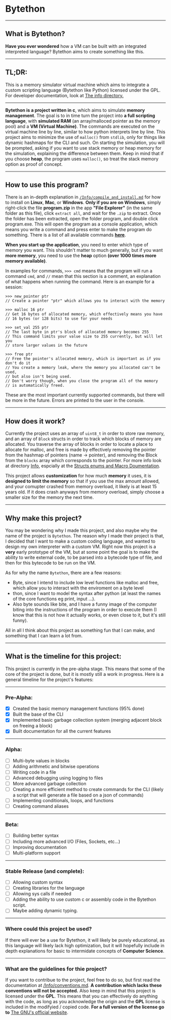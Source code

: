 # Bytethon

___

## What is Bytethon?

**Have you ever wondered** how a VM can be built with an integrated interpreted language? Bytethon aims to create something like this.

___

## TL;DR:
This is a memory simulator virtual machine which aims to integrate a custom scripting language (Bytethon like Python) licensed under the GPL. For developer documentation, look at [The info directory.](/Info/)
___

**Bytethon is a project written in c**, which aims to simulate **memory management**. The goal is to in time turn the project into **a full scripting language**, with **simulated RAM** (an array/malloced pointer as the memory pool) and a **VM (Virtual Machine)**. The commands are executed on the virtual machine line by line, similar to how python interprets line by line. This project aims to minimize the use of `malloc()` from `stdlib`, only for things like dynamic hashmaps for the CLI and such. On starting the simulation, you will be prompted, asking if you want to use stack memory or heap memory for the simulation, explaining the difference between them. Keep in mind that if you choose **heap**, the program uses `malloc()`, so treat the stack memory option as proof of concept.

___


## How to use this program?

There is an in-depth explanation in [`/Info/compile_and_install.md`](/Info/compile_and_install.md) for how to install on **Linux**, **Mac**, or **Windows**. **Only if you are on Windows**, simply right-click the file **program.zip** in the app **"File Explorer"** (in the same folder as this file), click `extract all`, and wait for the `.zip` to extract. Once the folder has been extracted, open the folder program, and double click program.exe. This will open the program as a console application, which means you write a command and press enter to make the program do something. There is a list of all available commands **[here](Info/cli_commands.md)**. 

**When you start up the application**, you need to enter which type of memory you want. This shouldn't matter to much generally, but if you want **more memory**, you need to use the **heap** option **(over 1000 times more memory available)**.

In examples for commands, `>>> cmd` means that the program will run a command `cmd`, and `//` mean that this section is a comment, an explanation of what happens when running the command. Here is an example for a session:
```
>>> new_pointer ptr
// Create a pointer "ptr" which allows you to interact with the memory

>>> malloc 16 ptr
// Get 16 bytes of allocated memory, which effectively means you have 
// 16 bytes (or 128 bits) to use for your needs

>>> set_val 255 ptr
// The last byte in ptr's block of allocated memory becomes 255
// This command limits your value size to 255 currently, but will let you 
// store larger values in the future

>>> free ptr
// Free the pointer's allocated memory, which is important as if you don't do it
// You create a memory leak, where the memory you allocated can't be used, 
// but also isn't being used.
// Don't worry though, when you close the program all of the memory 
// is automatically freed.
```

These are the most important currently supported commands, but there will be more in the future. Errors are printed to the user in the console.

___


## How does it work?

Currently the project uses an array of `uint8_t` in order to store raw memory, and an array of `Block` structs in order to track which blocks of memory are allocated.
You traverse the array of blocks in order to locate a place to allocate for malloc, and free is made by effectively removing the pointer from the hashmap of pointers (name -> pointer), and removing the Block from the `blocks` array which corresponds to the pointer. For more info look at directory [Info](/Info/), espcially at the [Structs enums and Macro Doumentation](/Info/structs,%20enums,%20and%20macros.md).


This project allows **customization** for how much **memory** it uses, it is **designed to limit the memory** so that if you use the max amount allowed, and your comupter crashed from memory overload, it likely is at least 15 years old. If it does crash anyways from memory overload, simply choose a smaller size for the memory the next time.

___


## Why make this project?

You may be wondering why I made this project, and also maybe why the name of the project is `Bytethon`. The reason why I made their project is that, I decided that I want to make a custom coding language, and wanted to design my own interpreter with a custom VM. Right now this project is a **very** early prototype of the VM, but at some point the goal is to make the ability to write external code, to be parsed into a bytecode type of file, and then for this bytecode to be run on the VM.

As for why the name `Bytethon`, there are a few reasons:
- Byte, since I intend to include low level functions like malloc and free, which allow you to interact with the enviroment on a byte level
- thon, since I want to model the syntax after python (at least the names of the core functions eg print, input ...).
- Also byte sounds like bite, and I have a funny image of the computer biting into the instructions of the program in order to execute them (I know that this is not how it actually works, or even close to it, but it's still funny).

All in all I think about this project as something fun that I can make, and something that I can learn a lot from. 

___


## What is the timeline for this project:
This project is currently in the pre-alpha stage. This means that some of the core of the project is done, but it is mostly still a work in progress. Here is a general timeline for the project's features:

___

### Pre-Alpha:

- [x] Created the basic memory management functions (95% done)
- [x] Built the base of the CLI
- [x] Implemented basic garbage collection system (merging adjacent block on freeing a block)
- [x] Built documentation for all the current features

___


### Alpha:

- [ ] Multi-byte values in blocks
- [ ] Adding arithmetic and bitwise operations
- [ ] Writing code in a file 
- [ ] Advanced debugging using logging to files
- [ ] More advanced garbage collection
- [ ] Creating a more efficient method to create commands for the CLI (likely a script that will generate a file based on a json of commands)
- [ ] Implementing conditionals, loops, and functions
- [ ] Creating command aliases

___


### Beta:

- [ ] Building better syntax
- [ ] Including more advanced I/O (Files, Sockets, etc...)
- [ ] Improving documentation
- [ ] Multi-platform support

___


### Stable Release (and complete):

- [ ] Allowing custom syntax
- [ ] Creating libraries for the language
- [ ] Allowing sys calls if needed
- [ ] Adding the ability to use custom c or assembly code in the Bytethon script.
- [ ] Maybe adding dynamic typing.

___

### Where could this project be used? 

If there will ever be a use for Bytethon, it will likely be purely educational, as this language will likely lack high optimization, but it will hopefully include in depth explanations for basic to intermidate concepts of **Computer Science**.

___

### What are the guidelines for thie project?
If you want to contribue to the project, feel free to do so, but first read the documentation at [/Info/conventions.md](/Info/conventions.md). **A contribution which lacks these conventions will not be accepted.** Also keep in mind that this project is licensed under the **GPL**. This means that you can effectively do anything with the code, as long as you acknowledge the origin and the **GPL** license is included in the modifyied / copied code. **For a full version of the license go to** [The GNU's official website](https://www.gnu.org/licenses/quick-guide-gplv3.html).